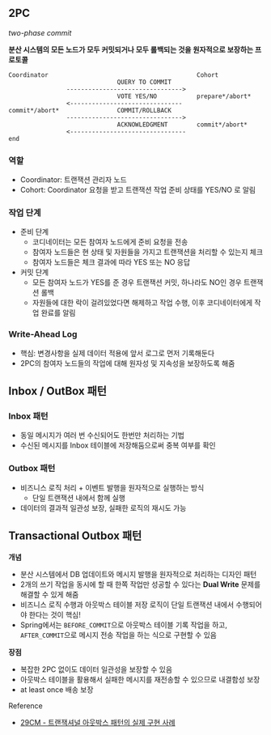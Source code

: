 ## 2PC

*two-phase commit*

**분산 시스템의 모든 노드가 모두 커밋되거나 모두 롤백되는 것을 원자적으로 보장하는 프로토콜**

```
Coordinator                                         Cohort
                              QUERY TO COMMIT
                -------------------------------->
                              VOTE YES/NO           prepare*/abort*
                <-------------------------------
commit*/abort*                COMMIT/ROLLBACK
                -------------------------------->
                              ACKNOWLEDGMENT        commit*/abort*
                <--------------------------------  
end
```

### 역할

- Coordinator: 트랜잭션 관리자 노드
- Cohort: Coordinator 요청을 받고 트랜잭션 작업 준비 상태를 YES/NO 로 알림

### 작업 단계

- 준비 단계
  - 코디네이터는 모든 참여자 노드에게 준비 요청을 전송
  - 참여자 노드들은 현 상태 및 자원들을 가지고 트랜잭션을 처리할 수 있는지 체크
  - 참여자 노드들은 체크 결과에 따라 YES 또는 NO 응답
- 커밋 단계
  - 모든 참여자 노드가 YES를 준 경우 트랜잭션 커밋, 하나라도 NO인 경우 트랜잭션 롤백
  - 자원들에 대한 락이 걸려있었다면 해제하고 작업 수행, 이후 코디네이터에게 작업 완료를 알림

### Write-Ahead Log

- 핵심: 변경사항을 실제 데이터 적용에 앞서 로그로 먼저 기록해둔다
- 2PC의 참여자 노드들의 작업에 대해 원자성 및 지속성을 보장하도록 해줌

## Inbox / OutBox 패턴

### Inbox 패턴

- 동일 메시지가 여러 번 수신되어도 한번만 처리하는 기법
- 수신된 메시지를 Inbox 테이블에 저장해둠으로써 중복 여부를 확인

### Outbox 패턴

- 비즈니스 로직 처리 + 이벤트 발행을 원자적으로 실행하는 방식
  - 단일 트랜잭션 내에서 함께 실행
- 데이터의 결과적 일관성 보장, 실패한 로직의 재시도 가능

## Transactional Outbox 패턴

**개념**

- 분산 시스템에서 DB 업데이트와 메시지 발행을 원자적으로 처리하는 디자인 패턴
- 2개의 쓰기 작업을 동시에 할 때 한쪽 작업만 성공할 수 있다는 **Dual Write** 문제를 해결할 수 있게 해줌
- 비즈니스 로직 수행과 아웃박스 테이블 저장 로직이 단일 트랜잭션 내에서 수행되어야 한다는 것이 핵심!
- Spring에서는 `BEFORE_COMMIT`으로 아웃박스 테이블 기록 작업을 하고, `AFTER_COMMIT`으로 메시지 전송 작업을 하는 식으로 구현할 수 있음

**장점**

- 복잡한 2PC 없이도 데이터 일관성을 보장할 수 있음
- 아웃박스 테이블을 활용해서 실패한 메시지를 재전송할 수 있으므로 내결함성 보장
- at least once 배송 보장

Reference

- [29CM - 트랜잭셔널 아웃박스 패턴의 실제 구현 사례](https://medium.com/@greg.shiny82/%ED%8A%B8%EB%9E%9C%EC%9E%AD%EC%85%94%EB%84%90-%EC%95%84%EC%9B%83%EB%B0%95%EC%8A%A4-%ED%8C%A8%ED%84%B4%EC%9D%98-%EC%8B%A4%EC%A0%9C-%EA%B5%AC%ED%98%84-%EC%82%AC%EB%A1%80-29cm-0f822fc23edb)
